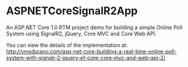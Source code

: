 # ASPNETCoreSignalR2App
An ASP.NET Core 1.0 RTM project demo for building a simple Online Poll System using SignalR2, jQuery, Core MVC and Core Web API.

You can view the details of the implementation at: http://vmsdurano.com/asp-net-core-building-a-real-time-online-poll-system-with-signalr-2-jquery-ef-core-core-mvc-and-web-api-2/
